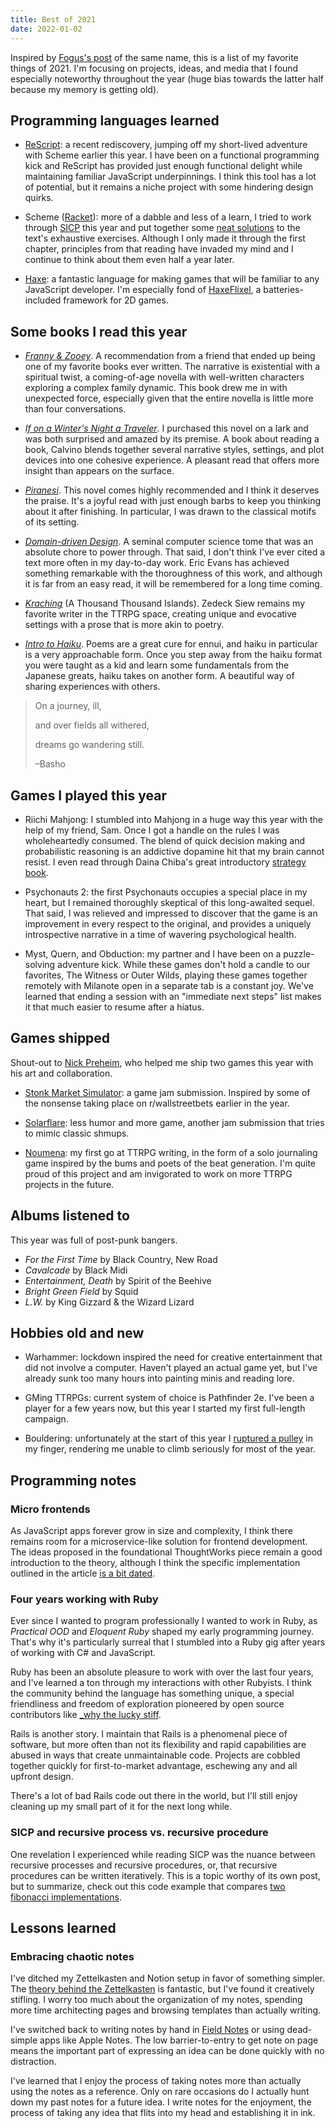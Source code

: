 ```yaml
---
title: Best of 2021
date: 2022-01-02
---
```


Inspired by
[Fogus's post](http://blog.fogus.me/2021/12/27/the-best-things-and-stuff-of-2021/)
of the same name, this is a list of my favorite things of 2021. I'm focusing on
projects, ideas, and media that I found especially noteworthy throughout the
year (huge bias towards the latter half because my memory is getting old).

## Programming languages learned

- [ReScript](https://rescript-lang.org/): a recent rediscovery, jumping off my
  short-lived adventure with Scheme earlier this year. I have been on a
  functional programming kick and ReScript has provided just enough functional
  delight while maintaining familiar JavaScript underpinnings. I think this tool
  has a lot of potential, but it remains a niche project with some hindering
  design quirks.

- Scheme ([Racket](https://racket-lang.org/)): more of a dabble and less of a
  learn, I tried to work through
  [SICP](https://mitpress.mit.edu/sites/default/files/sicp/index.html) this year
  and put together some
  [neat solutions](https://github.com/mgmarlow/sicp-exercises) to the text's
  exhaustive exercises. Although I only made it through the first chapter,
  principles from that reading have invaded my mind and I continue to think
  about them even half a year later.

- [Haxe](https://haxe.org/): a fantastic language for making games that will be
  familiar to any JavaScript developer. I'm especially fond of
  [HaxeFlixel](https://haxeflixel.com/), a batteries-included framework for 2D
  games.

## Some books I read this year

- _[Franny & Zooey](https://bookshop.org/books/franny-and-zooey/9780316769495)_.
  A recommendation from a friend that ended up being one of my favorite books
  ever written. The narrative is existential with a spiritual twist, a
  coming-of-age novella with well-written characters exploring a complex family
  dynamic. This book drew me in with unexpected force, especially given that the
  entire novella is little more than four conversations.

- _[If on a Winter's Night a Traveler](https://bookshop.org/books/if-on-a-winter-s-night-a-traveler/9780156439619)_.
  I purchased this novel on a lark and was both surprised and amazed by its
  premise. A book about reading a book, Calvino blends together several
  narrative styles, settings, and plot devices into one cohesive experience. A
  pleasant read that offers more insight than appears on the surface.

- _[Piranesi](https://bookshop.org/books/piranesi-9781432886578/9781635575637)_.
  This novel comes highly recommended and I think it deserves the praise. It's a
  joyful read with just enough barbs to keep you thinking about it after
  finishing. In particular, I was drawn to the classical motifs of its setting.

- _[Domain-driven Design](https://bookshop.org/books/domain-driven-design-tackling-complexity-in-the-heart-of-software/9780321125217)_.
  A seminal computer science tome that was an absolute chore to power through.
  That said, I don't think I've ever cited a text more often in my day-to-day
  work. Eric Evans has achieved something remarkable with the thoroughness of
  this work, and although it is far from an easy read, it will be remembered for
  a long time coming.

- _[Kraching](https://athousandthousandislands.com/product/kraching/)_ (A
  Thousand Thousand Islands). Zedeck Siew remains my favorite writer in the
  TTRPG space, creating unique and evocative settings with a prose that is more
  akin to poetry.

- _[Intro to Haiku](https://bookshop.org/books/intro-to-haiku-an-anthology-of-poems-and-poets-from-basho-to-shiki/9780385093767)_.
  Poems are a great cure for ennui, and haiku in particular is a very
  approachable form. Once you step away from the haiku format you were taught as
  a kid and learn some fundamentals from the Japanese greats, haiku takes on
  another form. A beautiful way of sharing experiences with others.

> On a journey, ill,
>
> and over fields all withered,
>
> dreams go wandering still.
>
> –Basho

## Games I played this year

- Riichi Mahjong: I stumbled into Mahjong in a huge way this year with the help
  of my friend, Sam. Once I got a handle on the rules I was wholeheartedly
  consumed. The blend of quick decision making and probabilistic reasoning is an
  addictive dopamine hit that my brain cannot resist. I even read through Daina
  Chiba's great introductory
  [strategy book](https://dainachiba.github.io/RiichiBooks/).

- Psychonauts 2: the first Psychonauts occupies a special place in my heart, but
  I remained thoroughly skeptical of this long-awaited sequel. That said, I was
  relieved and impressed to discover that the game is an improvement in every
  respect to the original, and provides a uniquely introspective narrative in a
  time of wavering psychological health.

- Myst, Quern, and Obduction: my partner and I have been on a puzzle-solving
  adventure kick. While these games don't hold a candle to our favorites, The
  Witness or Outer Wilds, playing these games together remotely with Milanote
  open in a separate tab is a constant joy. We've learned that ending a session
  with an "immediate next steps" list makes it that much easier to resume after
  a hiatus.

## Games shipped

Shout-out to [Nick Preheim](https://www.artstation.com/nicholaspreheim), who
helped me ship two games this year with his art and collaboration.

- [Stonk Market Simulator](https://mgmarlow.itch.io/stonk-market-simulator): a
  game jam submission. Inspired by some of the nonsense taking place on
  r/wallstreetbets earlier in the year.

- [Solarflare](https://mgmarlow.itch.io/solarflare): less humor and more game,
  another jam submission that tries to mimic classic shmups.

- [Noumena](https://mgmarlow.itch.io/noumena): my first go at TTRPG writing, in
  the form of a solo journaling game inspired by the bums and poets of the beat
  generation. I'm quite proud of this project and am invigorated to work on more
  TTRPG projects in the future.

## Albums listened to

This year was full of post-punk bangers.

- _For the First Time_ by Black Country, New Road
- _Cavalcade_ by Black Midi
- _Entertainment, Death_ by Spirit of the Beehive
- _Bright Green Field_ by Squid
- _L.W._ by King Gizzard & the Wizard Lizard

## Hobbies old and new

- Warhammer: lockdown inspired the need for creative entertainment that did not
  involve a computer. Haven't played an actual game yet, but I've already sunk
  too many hours into painting minis and reading lore.

- GMing TTRPGs: current system of choice is Pathfinder 2e. I've been a player
  for a few years now, but this year I started my first full-length campaign.

- Bouldering: unfortunately at the start of this year I
  [ruptured a pulley](https://theclimbingdoctor.com/pulley-injuries-explained-part-1/)
  in my finger, rendering me unable to climb seriously for most of the year.

## Programming notes

### Micro frontends

As JavaScript apps forever grow in size and complexity, I think there remains
room for a microservice-like solution for frontend development. The ideas
proposed in the foundational ThoughtWorks piece remain a good introduction to
the theory, although I think the specific implementation outlined in the article
[is a bit dated](https://dev.to/mgmarlow/better-react-micro-frontends-w-nx-5gnm).

### Four years working with Ruby

Ever since I wanted to program professionally I wanted to work in Ruby, as
_Practical OOD_ and _Eloquent Ruby_ shaped my early programming journey. That's
why it's particularly surreal that I stumbled into a Ruby gig after years of
working with C# and JavaScript.

Ruby has been an absolute pleasure to work with over the last four years, and
I've learned a ton through my interactions with other Rubyists. I think the
community behind the language has something unique, a special friendliness and
freedom of exploration pioneered by open source contributors like
[\_why the lucky stiff](https://github.com/readme/featured/why-the-lucky-stiff).

Rails is another story. I maintain that Rails is a phenomenal piece of software,
but more often than not its flexibility and rapid capabilities are abused in
ways that create unmaintainable code. Projects are cobbled together quickly for
first-to-market advantage, eschewing any and all upfront design.

There's a lot of bad Rails code out there in the world, but I'll still enjoy
cleaning up my small part of it for the next long while.

### SICP and recursive process vs. recursive procedure

One revelation I experienced while reading SICP was the nuance between recursive
processes and recursive procedures, or, that recursive procedures can be written
iteratively. This is a topic worthy of its own post, but to summarize, check out
this code example that compares
[two fibonacci implementations](https://replit.com/@GrahamMarlow1/fib).

## Lessons learned

### Embracing chaotic notes

I've ditched my Zettelkasten and Notion setup in favor of something simpler. The
[theory behind the Zettelkasten](https://zettelkasten.de/introduction/) is
fantastic, but I've found it creatively stifling. I worry too much about the
organization of my notes, spending more time architecting pages and browsing
templates than actually writing.

I've switched back to writing notes by hand in
[Field Notes](https://fieldnotesbrand.com/) or using dead-simple apps like Apple
Notes. The low barrier-to-entry to get note on page means the important part of
expressing an idea can be done quickly with no distraction.

I've learned that I enjoy the process of taking notes more than actually using
the notes as a reference. Only on rare occasions do I actually hunt down my past
notes for a future idea. I write notes for the enjoyment, the process of taking
any idea that flits into my head and establishing it in ink.
